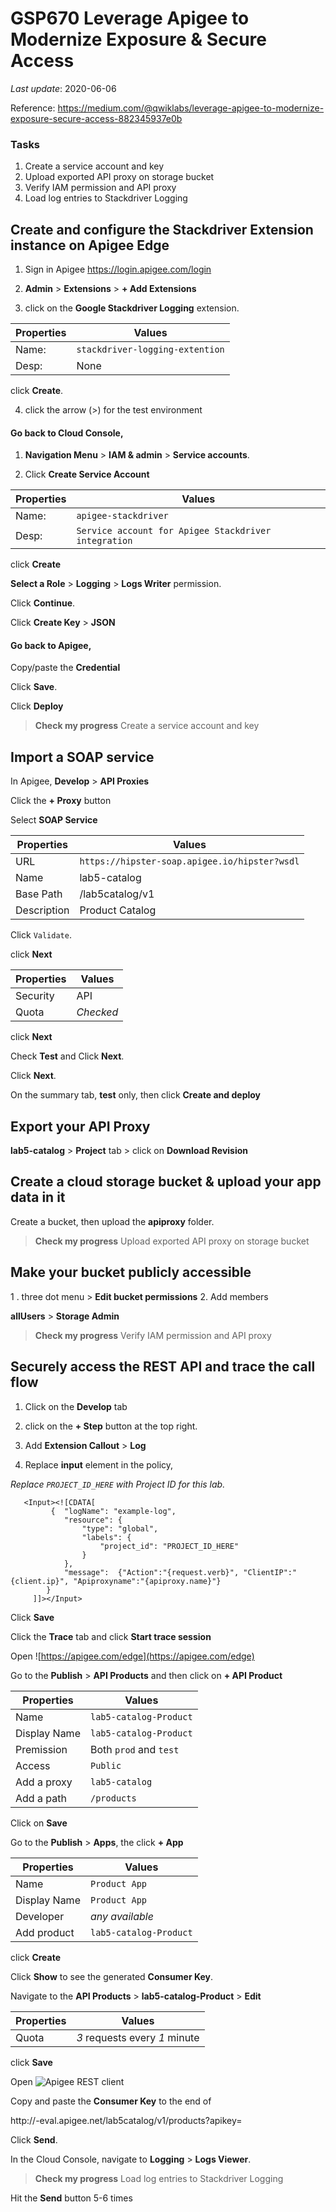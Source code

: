 # GSP670 Leverage Apigee to Modernize Exposure & Secure Access

_Last update_: 2020-06-06

Reference: https://medium.com/@qwiklabs/leverage-apigee-to-modernize-exposure-secure-access-882345937e0b

### Tasks

1. Create a service account and key
1. Upload exported API proxy on storage bucket
1. Verify IAM permission and API proxy
1. Load log entries to Stackdriver Logging

## Create and configure the Stackdriver Extension instance on Apigee Edge

1. Sign in Apigee https://login.apigee.com/login

2. **Admin** > **Extensions** > **+ Add Extensions**

3. click on the **Google Stackdriver Logging** extension.

| Properties     |    Values     |
| ---------------|---------------|
| Name:          | `stackdriver-logging-extention` |
| Desp:          | None          |

click **Create**.

4. click the arrow (>) for the test environment 

#### Go back to Cloud Console, 

1. **Navigation Menu** > **IAM & admin** > **Service accounts**.

2. Click **Create Service Account**

| Properties     |    Values     |
| ---------------|---------------|
| Name:          | `apigee-stackdriver` |
| Desp:          | `Service account for Apigee Stackdriver integration`          |

click **Create**

**Select a Role** > **Logging** > **Logs Writer** permission.

Click **Continue**.

Click **Create Key** > **JSON**

#### Go back to Apigee,

Copy/paste the **Credential**

Click **Save**.

Click **Deploy**

> **Check my progress**
> Create a service account and key

## Import a SOAP service

In Apigee, **Develop** > **API Proxies**

Click the **+ Proxy** button

Select **SOAP Service**

| Properties     |    Values     |
| ---------------|---------------|
| URL  | `https://hipster-soap.apigee.io/hipster?wsdl` |
| Name | lab5-catalog  |
| Base Path | /lab5catalog/v1 |
| Description | Product Catalog |

Click `Validate`.

click **Next**

| Properties     |    Values     |
| ---------------|---------------|
| Security       |  API          |
| Quota          |  *Checked*    |

click **Next**

Check **Test** and Click **Next**.

Click **Next**.

On the summary tab, **test** only, then click **Create and deploy**

## Export your API Proxy

**lab5-catalog** > **Project** tab > click on **Download Revision**

## Create a cloud storage bucket & upload your app data in it

Create a bucket, then upload the **apiproxy** folder.

> **Check my progress**
> Upload exported API proxy on storage bucket

## Make your bucket publicly accessible

1 . three dot menu > **Edit bucket permissions**
2. Add members

**allUsers** > **Storage Admin**

> **Check my progress**
> Verify IAM permission and API proxy

## Securely access the REST API and trace the call flow

1. Click on the **Develop** tab 

2. click on the **+ Step** button at the top right.

3. Add **Extension Callout** > **Log**

4. Replace **input** element in the policy,

_Replace `PROJECT_ID_HERE` with Project ID for this lab._

```
   <Input><![CDATA[
         {  "logName": "example-log",
            "resource": {
                "type": "global",
                "labels": {
                    "project_id": "PROJECT_ID_HERE"
                }
            },
            "message":  {"Action":"{request.verb}", "ClientIP":"{client.ip}", "Apiproxyname":"{apiproxy.name}"}
        }
     ]]></Input>
```

Click **Save**

Click the **Trace** tab and click **Start trace session**

Open ![https://apigee.com/edge](https://apigee.com/edge)

Go to the **Publish** > **API Products** and then click on **+ API Product**

| Properties     |    Values     |
| ---------------|---------------|
| Name  | `lab5-catalog-Product` |
|  Display Name  | `lab5-catalog-Product` |
| Premission | Both `prod` and `test` |
| Access | `Public` |
| Add a proxy | `lab5-catalog` |
| Add a path | `/products` |

Click on **Save**

Go to the **Publish** > **Apps**, the click **+ App**

| Properties     |    Values     |
| ---------------|---------------|
| Name  | `Product App` |
| Display Name | `Product App` |
| Developer | _any available_ |
| Add product | `lab5-catalog-Product` |

click **Create**

Click **Show** to see the generated **Consumer Key**.

Navigate to the **API Products** > **lab5-catalog-Product** > **Edit**

| Properties     |    Values     |
| ---------------|---------------|
| Quota | *3* requests every *1* minute |

click **Save**

Open ![Apigee REST client](http://apigee-restclient.appspot.com/)

Copy and paste the **Consumer Key** to the end of 

http://<your-account-name>-eval.apigee.net/lab5catalog/v1/products?apikey=

Click **Send**.

In the Cloud Console, navigate to **Logging** > **Logs Viewer**.

> **Check my progress**
> Load log entries to Stackdriver Logging

Hit the **Send** button 5-6 times